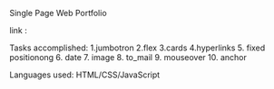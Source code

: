 Single Page Web Portfolio

link :

Tasks accomplished:
1.jumbotron
2.flex
3.cards
4.hyperlinks
5. fixed positionong
6. date 
7. image
8. to_mail
9. mouseover
10. anchor

Languages used: HTML/CSS/JavaScript

